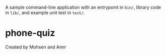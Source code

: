 A sample command-line application with an entrypoint in `bin/`, library code
in `lib/`, and example unit test in `test/`.
# phone-quiz
Created by Mohsen and Amir
